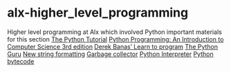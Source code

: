 # alx-higher_level_programming
Higher level programming at Alx which involved Python
important materials for this section
[The Python Tutorial](https://intranet.alxswe.com/concepts/550#:~:text=Python%20programming-,The%20Python%20Tutorial,-Python%20Programming%3A%20An)
[Python Programming: An Introduction to Computer Science 3rd edition](https://intranet.alxswe.com/concepts/550#:~:text=Python%20Programming%3A%20An%20Introduction%20to%20Computer%20Science%203rd%20edition)
[Derek Banas’ Learn to program](https://intranet.alxswe.com/concepts/550#:~:text=Derek%20Banas%E2%80%99%20Learn%20to%20program)
[The Python Guru](https://intranet.alxswe.com/rltoken/5U-qFDOGHyBSCLg2A37ILA)
[New string formatting](https://intranet.alxswe.com/concepts/550#:~:text=New%20string%20formatting)
[Garbage collector](https://intranet.alxswe.com/concepts/550#:~:text=New%20string%20formatting-,Garbage%20collector,-Python%20Interpreter)
[Python Interpreter](https://intranet.alxswe.com/rltoken/a5z3uSkiby1Xw679cFiw1Q)
[Python bytecode](https://intranet.alxswe.com/rltoken/oJ2v8bVCLZmAowJ7WXLzJg)
